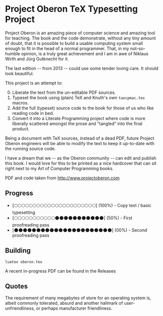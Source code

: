 # Project Oberon TeX Typesetting Project

Project Oberon is an amazing piece of computer science and amazing
tool for teaching. The book and the code demonstrate, without any tiny
amount of doubt, that it is possible to build a usable computing
system small enough to fit in the head of a normal programmer. That,
in my not-so-humble opinion, is a truly great achievement and I am in
awe of Niklaus Wirth and Jürg Gutknecht for it.

The last edition -- from 2013 -- could use some tender loving care.
It should look beautiful.

This project is an attempt to:

0. Liberate the text from the un-editable PDF sources.
1. Typeset the book using (plain) TeX and Knuth's own `taocpmac.tex` macros.
2. Add the full (typeset) source code to the book for those of us who like reading code in bed.
3. Convert it into a Literate Programming project where code is more liberally scattered amongst the prose and "tangled" into the final product.

Being a document with TeX sources, instead of a dead PDF, future
Project Oberon engineers will be able to modify the text to keep it
up-to-date with the running source code.

I have a dream that we -- as the Oberon community -- can edit and publish this
book. I would love for this to be printed as a nice hardcover that can sit
right next to my Art of Computer Programming books.

PDF and code taken from http://www.projectoberon.com

## Progress

- [🌕🌕🌕🌕🌕🌕🌕🌕🌕🌕🌕🌕🌕🌕🌕🌕🌕🌕🌕🌕🌕🌕] (100%) -  Copy text / basic typesetting
- [🌕🌕🌕🌕🌕🌕🌕🌕🌕🌕🌕🌑🌑🌑🌑🌑🌑🌑🌑🌑🌑🌑] (50%) - First proofreading pass
- [🌑🌑🌑🌑🌑🌑🌑🌑🌑🌑🌑🌑🌑🌑🌑🌑🌑🌑🌑🌑🌑🌑] (00%) - Second proofreading pass

## Building

    luatex oberon.tex

A recent in-progress PDF can be found in the Releases

## Quotes

The requirement of many megabytes of store for an operating system is, albeit commonly tolerated, absurd and another hallmark of user-unfriendliness, or perhaps manufacturer friendliness.


